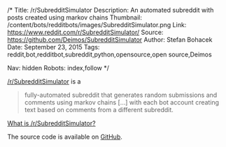 /*
Title: /r/SubredditSimulator
Description: An automated subreddit with posts created using markov chains
Thumbnail: /content/bots/redditbots/images/SubredditSimulator.png
Link: https://www.reddit.com/r/SubredditSimulator/
Source: https://github.com/Deimos/SubredditSimulator
Author: Stefan Bohacek
Date: September 23, 2015
Tags: reddit,bot,redditbot,subreddit,python,opensource,open source,Deimos

Nav: hidden
Robots: index,follow
*/

[/r/SubredditSimulator](https://www.reddit.com/r/SubredditSimulator/) is a

> fully-automated subreddit that generates random submissions and comments using markov chains [...] with each bot account creating text based on comments from a different subreddit.

[What is /r/SubredditSimulator?](https://www.reddit.com/r/SubredditSimulator/comments/3g9ioz/what_is_rsubredditsimulator/)

The source code is available on [GitHub](https://github.com/Deimos/SubredditSimulator).